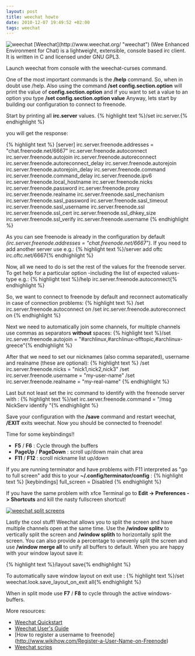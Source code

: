 ```yaml
---
layout: post
title: weechat howto
date: 2010-12-07 19:49:52 +02:00
tags: weechat
---
```

<img class="right" alt="weechat" src="http://farm7.static.flickr.com/6125/5959339312_4ef9321ec2_m.jpg" />
[Weechat](http://www.weechat.org/ "weechat") (Wee Enhanced Environment for Chat) is a lightweight, extensible, console based irc client. It is written in C and licensed under GNU GPL3.

Launch weechat from console with the weechat-curses command.

One of the most important commands is the **/help** command. So, when in doubt use /help.
Also using the command **/set config.section.option** will print the value of **config.section.option** and if you want to set a value to an option you type **/set config.section.option value**
Anyway, lets start by building our configuration to connect to freenode.

Start by printing all  **irc.server** values.
{% highlight text %}/set irc.server.{% endhighlight %}

you will get the response:

{% highlight text %}
[server]
irc.server.freenode.addresses  = "chat.freenode.net/6667"
irc.server.freenode.autoconnect
irc.server.freenode.autojoin
irc.server.freenode.autoreconnect
irc.server.freenode.autoreconnect_delay
irc.server.freenode.autorejoin
irc.server.freenode.autorejoin_delay
irc.server.freenode.command
irc.server.freenode.command_delay
irc.server.freenode.ipv6
irc.server.freenode.local_hostname
irc.server.freenode.nicks
irc.server.freenode.password
irc.server.freenode.proxy
irc.server.freenode.realname
irc.server.freenode.sasl_mechanism
irc.server.freenode.sasl_password
irc.server.freenode.sasl_timeout
irc.server.freenode.sasl_username
irc.server.freenode.ssl
irc.server.freenode.ssl_cert
irc.server.freenode.ssl_dhkey_size
irc.server.freenode.ssl_verify
irc.server.freenode.username
{% endhighlight %}

As you can see freenode is already in the configuration by default _(irc.server.freenode.addresses  = "chat.freenode.net/6667")_. If you need to add another server use e.g.:
{% highlight text %}/server add oftc irc.oftc.net/6667{% endhighlight %}

Now, all we need to do is set the rest of the values for the freenode server.
To get help for a particular option -including the list of expected values- type e.g.:
{% highlight text %}/help irc.server.freenode.autoconnect{% endhighlight %}

So, we want to connect to freenode by default and reconnect automatically in case of connection problems:
{% highlight text %}
/set irc.server.freenode.autoconnect on
/set irc.server.freenode.autoreconnect on
{% endhighlight %}

Next we need to automatically join some channels, for multiple channels use commas as separators **without** spaces:
{% highlight text %}/set irc.server.freenode.autojoin = "#archlinux,#archlinux-offtopic,#archlinux-greece"{% endhighlight %}

After that we need to set our nicknames (also comma separated), username and realname (these are optional):
{% highlight text %}
/set irc.server.freenode.nicks = "nick1,nick2,nick3"
/set irc.server.freenode.username = "my-user-name"
/set irc.server.freenode.realname = "my-real-name"
{% endhighlight %}

Last but not least set the irc command to identify with the freenode server with :
{% highlight text %}/set irc.server.freenode.command = "/msg NickServ identify <your-password-goes-here>"{% endhighlight %}

Save your configuration with the **/save** command and restart weechat, **/EXIT** exits weechat.
Now you should be connected to freenode!

Time for some keybindings!!
* __F5__ / __F6__ : Cycle through the buffers
* __PageUp__ / __PageDown__ : scroll up/down main chat area
* __F11__ / __F12__ : scroll nickname list up/down

If you are running terminator and have problems with F11 interpreted as "go to full screen" add this to your **~/.config/terminator/config** :
{% highlight text %}
[keybindings]
  full_screen = Disabled
{% endhighlight %}

If you have the same problem with xfce Terminal go to <strong>Edit -> Preferences -> Shortcuts</strong> and kill the nasty fullscreen shortcut!

<a href="http://www.flickr.com/photos/tlatsas/5958779741/in/set-72157627118802299/"><img class="left" alt="weechat split screens" src="http://farm7.static.flickr.com/6129/5958779741_0230c56db1_m.jpg" /></a>

Lastly the cool stuff!
Weechat allows you to split the screen and have multiple channels open at the same time. Use the <strong>/window splitv</strong> to vertically split the screen and <strong>/window splith</strong> to horizontally split the screen. You can also provide a percentage to unevenly split the screen and use <strong>/window merge all</strong> to unify all buffers to default.
When you are happy with your window layout save it:

{% highlight text %}/layout save{% endhighlight %}

To automatically save window layout on exit use :
{% highlight text %}/set weechat.look.save_layout_on_exit all{% endhighlight %}

When in split mode use **F7** / **F8** to cycle through the active windows-buffers.

More resources:
* [Weechat Quickstart](http://www.weechat.org/files/doc/stable/weechat_quickstart.en.html)
* [Weechat User's Guide](http://www.weechat.org/files/doc/stable/weechat_user.en.html)
* [How to register a username to freenode] (http://www.wikihow.com/Register-a-User-Name-on-Freenode)
* [Weechat scrips](http://www.weechat.org/scripts/)

